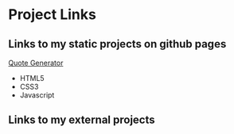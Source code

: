 # Project Links
## Links to my static projects on github pages
[Quote Generator](https://cambodianjesuss.github.io/quote-generator/)
- HTML5
- CSS3
- Javascript

## Links to my external projects
